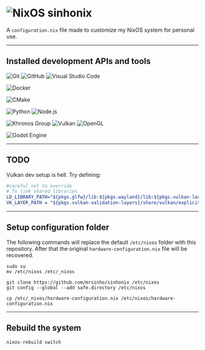 # ![NixOS](https://a11ybadges.com/badge?logo=nixos) sinhonix 


A `configuration.nix` file made to customize my NixOS system for personal use.

---

## Installed development APIs and tools

![Git](https://a11ybadges.com/badge?logo=git)
![GitHub](https://a11ybadges.com/badge?logo=github)
![Visual Studio Code](https://a11ybadges.com/badge?logo=visualstudiocode)

![Docker](https://a11ybadges.com/badge?logo=docker)

![CMake](https://a11ybadges.com/badge?logo=cmake)

![Python](https://a11ybadges.com/badge?logo=python)
![Node.js](https://a11ybadges.com/badge?logo=nodedotjs)

![Khronos Group](https://a11ybadges.com/badge?logo=khronosgroup)
![Vulkan](https://a11ybadges.com/badge?logo=vulkan)
![OpenGL](https://a11ybadges.com/badge?logo=opengl)

![Godot Engine](https://a11ybadges.com/badge?logo=godotengine)


---

## TODO

Vulkan dev setup is hell. Try defining:

```cmake
#careful not to override
# To link shared libraries
LD_LIBRARY_PATH="${pkgs.glfw}/lib:${pkgs.wayland}/lib:${pkgs.vulkan-loader}/lib:${pkgs.vulkan-validation-layers}/lib";
VK_LAYER_PATH = "${pkgs.vulkan-validation-layers}/share/vulkan/explicit_layer.d";
```

---

## Setup configuration folder

The following commands will replace the default `/etc/nixos` folder with this repository. After that the original `hardware-configuration.nix` file will be recovered.

```shell
sudo su
mv /etc/nixos /etc/_nixos

git clone https://github.com/mrsinho/sinhonix /etc/nixos
git config --global --add safe.directory /etc/nixos

cp /etc/_nixos/hardware-configuration.nix /etc/nixos/hardware-configuration.nix 
```

---

## Rebuild the system

```shell
nixos-rebuild switch
```

